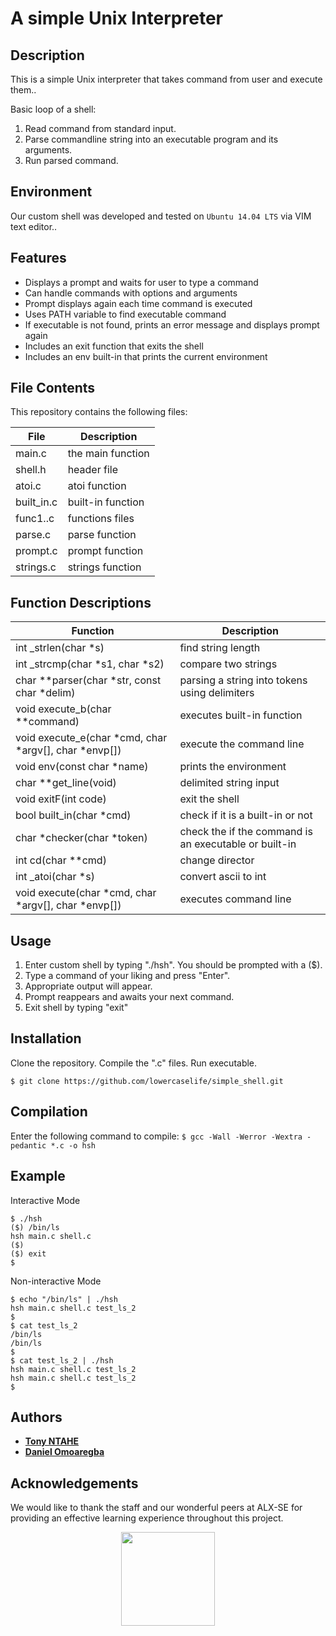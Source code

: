 # A simple Unix Interpreter

## Description

This is a simple Unix interpreter that takes command from user and execute them..

Basic loop of a shell:

1. Read command from standard input.
2. Parse commandline string into an executable program and its arguments.
3. Run parsed command.

## Environment
Our custom shell was developed and tested on `Ubuntu 14.04 LTS` via VIM text editor..

## Features

- Displays a prompt and waits for user to type a command
- Can handle commands with options and arguments
- Prompt displays again each time command is executed
- Uses PATH variable to find executable command
- If executable is not found, prints an error message and displays prompt again
- Includes an exit function that exits the shell
- Includes an env built-in that prints the current environment

## File Contents
This repository contains the following files:

|   **File**     |  **Description**   |
| -------------- | -----------------  |
| main.c         | the main function  |
| shell.h        | header file        |
| atoi.c         | atoi function      |
| built_in.c     | built-in function  |
| func1..c       | functions files    |
| parse.c        | parse function     |
| prompt.c       | prompt function    |
| strings.c      | strings function   |

## Function Descriptions
| **Function** | **Description** |
| -------------- | ----------------- |
| int _strlen(char *s) | find string length |
| int _strcmp(char *s1, char *s2) | compare two strings |
| char **parser(char *str, const char *delim) | parsing a string into tokens using delimiters |
| void execute_b(char **command) | executes built-in function |
| void execute_e(char *cmd, char *argv[], char *envp[]) | execute the command line |
| void env(const char *name) | prints the environment |
| char **get_line(void) |  delimited string input|
| void exitF(int code) | exit the shell|
| bool built_in(char *cmd) | check if it is a built-in or not |
| char *checker(char *token) | check the if the command is an executable or built-in |
| int cd(char **cmd) | change director |
| int _atoi(char *s) | convert ascii to int |
| void execute(char *cmd, char *argv[], char *envp[]) | executes command line |

## Usage

1. Enter custom shell by typing "./hsh". You should be prompted with a ($).
2. Type a command of your liking and press "Enter".
3. Appropriate output will appear.
4. Prompt reappears and awaits your next command.
5. Exit shell by typing "exit"

## Installation
Clone the repository. Compile the ".c" files. Run executable.

```
$ git clone https://github.com/lowercaselife/simple_shell.git
```
## Compilation

Enter the following command to compile:
` $ gcc -Wall -Werror -Wextra -pedantic *.c -o hsh `

## Example

Interactive Mode
```
$ ./hsh
($) /bin/ls
hsh main.c shell.c
($)
($) exit
$
```

Non-interactive Mode
```
$ echo "/bin/ls" | ./hsh
hsh main.c shell.c test_ls_2
$
$ cat test_ls_2
/bin/ls
/bin/ls
$
$ cat test_ls_2 | ./hsh
hsh main.c shell.c test_ls_2
hsh main.c shell.c test_ls_2
$
```
## Authors

* [**Tony NTAHE**](https://github.com/TonyNTAHE)
* [**Daniel Omoaregba**](https://github.com/Daniel-Omoaregba)

## Acknowledgements

We would like to thank the staff and our wonderful peers at ALX-SE  for providing an effective learning experience throughout this project.

<p align="center">
<a href="https://www.alx-intranet.hbtn.io"><img width="150" src="https://lh3.googleusercontent.com/oVJxT1yn7vwaEM8t9A5MGL6emG0j-_uqHa5H8ikWLvl6Ka-nVmUJZblqWDqPiY-S6itPLnZNgcc8rviK8AVT65l_a3zHiyctwy8=s0"></a>
</p>
